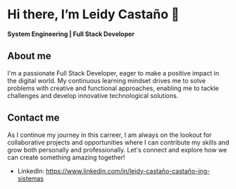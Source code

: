 # Hi there, I’m Leidy Castaño 👋
**System Engineering | Full Stack Developer**

## About me
I'm a passionate Full Stack Developer, eager to make a positive impact in the digital world. My continuous learning mindset drives me to solve problems with creative and functional approaches, enabling me to tackle challenges and develop innovative technological solutions.

## Contact me
As I continue my journey in this carreer, I am always on the lookout for collaborative projects and opportunities where I can contribute my skills and grow both personally and professionally. Let's connect and explore how we can create something amazing together!

- LinkedIn: https://www.linkedin.com/in/leidy-castaño-castaño-ing-sistemas